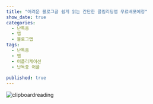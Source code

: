 ```yaml
---
title: "어려운 블로그글 쉽게 읽는 간단한 클립리딩앱 무료배포예정"
show_date: true
categories: 
  - 난독증
  - 앱
  - 블로그앱
tags: 
  - 난독증
  - 앱
  - 어플리케이션
  - 난독증 어플
  
published: true
---
```




![clipboardreading](/assets/img/clipboardreading.gif)
